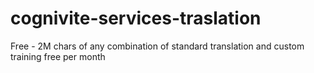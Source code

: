# cognivite-services-traslation

Free - 2M chars of any combination of standard translation and custom training free per month
